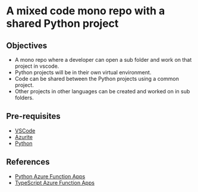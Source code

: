 # A mixed code mono repo with a shared Python project

## Objectives

- A mono repo where a developer can open a sub folder and work on that project in vscode.
- Python projects will be in their own virtual environment.
- Code can be shared between the Python projects using a common project.
- Other projects in other languages can be created and worked on in sub folders.

## Pre-requisites

- [VSCode](https://code.visualstudio.com/)
- [Azurite](https://marketplace.visualstudio.com/items?itemName=Azurite.azurite) 
- [Python](https://www.python.org/downloads/)


## 

## References

- [Python Azure Function Apps](https://learn.microsoft.com/en-us/azure/azure-functions/create-first-function-cli-python?tabs=windows%2Cbash%2Cazure-cli%2Cbrowser)
- [TypeScript Azure Function Apps](https://learn.microsoft.com/en-us/azure/azure-functions/functions-reference-node?tabs=typescript%2Cwindows%2Cazure-cli&pivots=nodejs-model-v4)